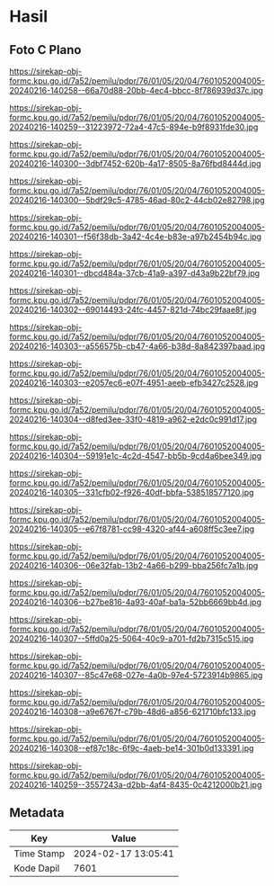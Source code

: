 # Hasil

## Foto C Plano

https://sirekap-obj-formc.kpu.go.id/7a52/pemilu/pdpr/76/01/05/20/04/7601052004005-20240216-140258--66a70d88-20bb-4ec4-bbcc-8f786939d37c.jpg

https://sirekap-obj-formc.kpu.go.id/7a52/pemilu/pdpr/76/01/05/20/04/7601052004005-20240216-140259--31223972-72a4-47c5-894e-b9f8931fde30.jpg

https://sirekap-obj-formc.kpu.go.id/7a52/pemilu/pdpr/76/01/05/20/04/7601052004005-20240216-140300--3dbf7452-620b-4a17-8505-8a76fbd8444d.jpg

https://sirekap-obj-formc.kpu.go.id/7a52/pemilu/pdpr/76/01/05/20/04/7601052004005-20240216-140300--5bdf29c5-4785-46ad-80c2-44cb02e82798.jpg

https://sirekap-obj-formc.kpu.go.id/7a52/pemilu/pdpr/76/01/05/20/04/7601052004005-20240216-140301--f56f38db-3a42-4c4e-b83e-a97b2454b94c.jpg

https://sirekap-obj-formc.kpu.go.id/7a52/pemilu/pdpr/76/01/05/20/04/7601052004005-20240216-140301--dbcd484a-37cb-41a9-a397-d43a9b22bf79.jpg

https://sirekap-obj-formc.kpu.go.id/7a52/pemilu/pdpr/76/01/05/20/04/7601052004005-20240216-140302--69014493-24fc-4457-821d-74bc29faae8f.jpg

https://sirekap-obj-formc.kpu.go.id/7a52/pemilu/pdpr/76/01/05/20/04/7601052004005-20240216-140303--a556575b-cb47-4a66-b38d-8a842397baad.jpg

https://sirekap-obj-formc.kpu.go.id/7a52/pemilu/pdpr/76/01/05/20/04/7601052004005-20240216-140303--e2057ec6-e07f-4951-aeeb-efb3427c2528.jpg

https://sirekap-obj-formc.kpu.go.id/7a52/pemilu/pdpr/76/01/05/20/04/7601052004005-20240216-140304--d8fed3ee-33f0-4819-a962-e2dc0c991d17.jpg

https://sirekap-obj-formc.kpu.go.id/7a52/pemilu/pdpr/76/01/05/20/04/7601052004005-20240216-140304--59191e1c-4c2d-4547-bb5b-9cd4a6bee349.jpg

https://sirekap-obj-formc.kpu.go.id/7a52/pemilu/pdpr/76/01/05/20/04/7601052004005-20240216-140305--331cfb02-f926-40df-bbfa-538518577120.jpg

https://sirekap-obj-formc.kpu.go.id/7a52/pemilu/pdpr/76/01/05/20/04/7601052004005-20240216-140305--e67f8781-cc98-4320-af44-a608ff5c3ee7.jpg

https://sirekap-obj-formc.kpu.go.id/7a52/pemilu/pdpr/76/01/05/20/04/7601052004005-20240216-140306--06e32fab-13b2-4a66-b299-bba256fc7a1b.jpg

https://sirekap-obj-formc.kpu.go.id/7a52/pemilu/pdpr/76/01/05/20/04/7601052004005-20240216-140306--b27be816-4a93-40af-ba1a-52bb6669bb4d.jpg

https://sirekap-obj-formc.kpu.go.id/7a52/pemilu/pdpr/76/01/05/20/04/7601052004005-20240216-140307--5ffd0a25-5064-40c9-a701-fd2b7315c515.jpg

https://sirekap-obj-formc.kpu.go.id/7a52/pemilu/pdpr/76/01/05/20/04/7601052004005-20240216-140307--85c47e68-027e-4a0b-97e4-5723914b9865.jpg

https://sirekap-obj-formc.kpu.go.id/7a52/pemilu/pdpr/76/01/05/20/04/7601052004005-20240216-140308--a9e6767f-c79b-48d6-a856-621710bfc133.jpg

https://sirekap-obj-formc.kpu.go.id/7a52/pemilu/pdpr/76/01/05/20/04/7601052004005-20240216-140308--ef87c18c-6f9c-4aeb-be14-301b0d133391.jpg

https://sirekap-obj-formc.kpu.go.id/7a52/pemilu/pdpr/76/01/05/20/04/7601052004005-20240216-140259--3557243a-d2bb-4af4-8435-0c4212000b21.jpg


## Metadata

| Key        | Value               |
| ---------- | ------------------- |
| Time Stamp | 2024-02-17 13:05:41 |
| Kode Dapil | 7601                |



